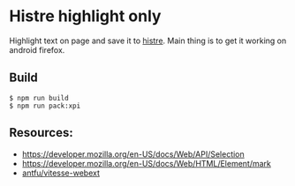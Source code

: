 # Histre highlight only
Highlight text on page and save it to [histre](https://histre.com/). Main thing is to get it working on
android firefox.

## Build
```
$ npm run build
$ npm run pack:xpi
```

## Resources:
* https://developer.mozilla.org/en-US/docs/Web/API/Selection
* https://developer.mozilla.org/en-US/docs/Web/HTML/Element/mark
* [antfu/vitesse-webext](https://github.com/antfu/vitesse-webext/)
